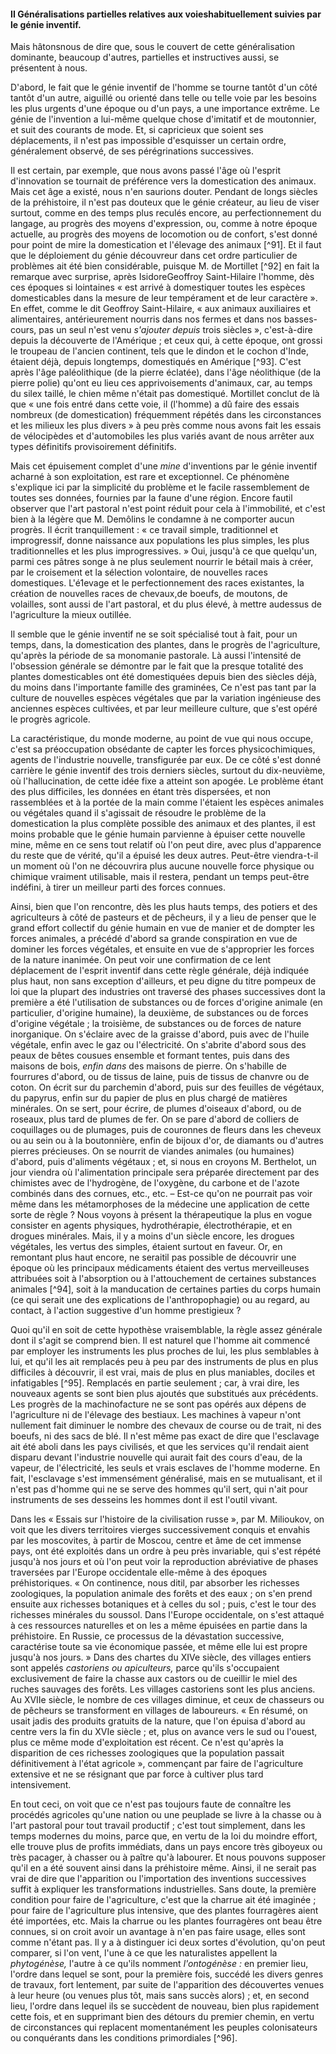 #### II Généralisations partielles relatives aux voieshabituellement suivies par le génie inventif.

Mais hâtonsnous de dire que, sous le couvert de cette généralisation dominante, beaucoup d'autres, partielles et instructives aussi, se présentent à nous.

D'abord, le fait que le génie inventif de l'homme se tourne tantôt d'un côté tantôt d'un autre, aiguillé ou orienté dans telle ou telle voie par les besoins les plus urgents d'une époque ou d'un pays, a une importance extrême. Le génie de l'invention a lui-même quelque chose d'imitatif et de moutonnier, et suit des courants de mode. Et, si capricieux que soient ses déplacements, il n'est pas impossible d'esquisser un certain ordre, généralement observé, de ses pérégrinations successives.

Il est certain, par exemple, que nous avons passé l'âge où l'esprit d'innovation se tournait de préférence vers la domestication des animaux. Mais cet âge a existé, nous n'en saurions douter. Pendant de longs siècles de la préhistoire, il n'est pas douteux que le génie créateur, au lieu de viser surtout, comme en des temps plus reculés encore, au perfectionnement du langage, au progrès des moyens d'expression, ou, comme à notre époque actuelle, au progrès des moyens de locomotion ou de confort, s'est donné pour point de mire la domestication et l'élevage des animaux [^91]. Et il faut que le déploiement du génie découvreur dans cet ordre particulier de problèmes ait été bien considérable, puisque M. de Mortillet [^92] en fait la remarque avec surprise, après IsidoreGeoffroy Saint-Hilaire l'homme, dès ces époques si lointaines « est arrivé à domestiquer toutes les espèces domesticables dans la mesure de leur tempérament et de leur caractère ». En effet, comme le dit Geoffroy Saint-Hilaire, « aux animaux auxiliaires et alimentaires, antérieurement nourris dans nos fermes et dans nos basses-cours, pas un seul n'est venu _s'ajouter depuis_ trois siècles », c'est-à-dire depuis la découverte de l'Amérique ; et ceux qui, à cette époque, ont grossi le troupeau de l'ancien continent, tels que le dindon et le cochon d'Inde, étaient déjà, depuis longtemps, domestiqués en Amérique [^93]. C'est après l'âge paléolithique (de la pierre éclatée), dans l'âge néolithique (de la pierre polie) qu'ont eu lieu ces apprivoisements d'animaux, car, au temps du silex taillé, le chien même n'était pas domestiqué. Mortillet conclut de là que « une fois entré dans cette voie, il (l'homme) a dû faire des essais nombreux (de domestication) fréquemment répétés dans les circonstances et les milieux les plus divers » à peu près comme nous avons fait les essais de vélocipèdes et d'automobiles les plus variés avant de nous arrêter aux types définitifs provisoirement définitifs.

Mais cet épuisement complet d'une _mine_ d'inventions par le génie inventif acharné à son exploitation, est rare et exceptionnel. Ce phénomène s'explique ici par la simplicité du problème et le facile rassemblement de toutes ses données, fournies par la faune d'une région. Encore fautil observer que l'art pastoral n'est point réduit pour cela à l'immobilité, et c'est bien à la légère que M. Demôlins le condamne à ne comporter aucun progrès. Il écrit tranquillement : « ce travail simple, traditionnel et improgressif, donne naissance aux populations les plus simples, les plus traditionnelles et les plus improgressives. » Oui, jusqu'à ce que quelqu'un, parmi ces pâtres songe à ne plus seulement nourrir le bétail mais à créer, par le croisement et la sélection volontaire, de nouvelles races domestiques. L'é1evage et le perfectionnement des races existantes, la création de nouvelles races de chevaux,de boeufs, de moutons, de volailles, sont aussi de l'art pastoral, et du plus élevé, à mettre audessus de l'agriculture la mieux outillée.

Il semble que le génie inventif ne se soit spécialisé tout à fait, pour un temps, dans, la domestication des plantes, dans le progrès de l'agriculture, qu'après la période de sa monomanie pastorale. Là aussi l'intensité de l'obsession générale se démontre par le fait que la presque totalité des plantes domesticables ont été domestiquées depuis bien des siècles déjà, du moins dans l'importante famille des graminées, Ce n'est pas tant par la culture de nouvelles espèces végétales que par la variation ingénieuse des anciennes espèces cultivées, et par leur meilleure culture, que s'est opéré le progrès agricole.

La caractéristique, du monde moderne, au point de vue qui nous occupe, c'est sa préoccupation obsédante de capter les forces physicochimiques, agents de l'industrie nouvelle, transfigurée par eux. De ce côté s'est donné carrière le génie inventif des trois derniers siècles, surtout du dix-neuvième, où l'hallucination, de cette idée fixe a atteint son apogée. Le problème étant des plus difficiles, les données en étant très dispersées, et non rassemblées et à la portée de la main comme l'étaient les espèces animales ou végétales quand il s'agissait de résoudre le problème de la domestication la plus complète possible des animaux et des plantes, il est moins probable que le génie humain parvienne à épuiser cette nouvelle mine, même en ce sens tout relatif où l'on peut dire, avec plus d'apparence du reste que de vérité, qu'il a épuisé les deux autres. Peut-être viendra-t-il un moment où l'on ne découvrira plus aucune nouvelle force physique ou chimique vraiment utilisable, mais il restera, pendant un temps peut-être indéfini, à tirer un meilleur parti des forces connues.

Ainsi, bien que l'on rencontre, dès les plus hauts temps, des potiers et des agriculteurs à côté de pasteurs et de pêcheurs, il y a lieu de penser que le grand effort collectif du génie humain en vue de manier et de dompter les forces animales, a précédé d'abord sa grande conspiration en vue de dominer les forces végétales, et ensuite en vue de s'approprier les forces de la nature inanimée. On peut voir une confirmation de ce lent déplacement de l'esprit inventif dans cette règle générale, déjà indiquée plus haut, non sans exception d'ailleurs, et peu digne du titre pompeux de loi que la plupart des industries ont traversé des phases successives dont la première a été l'utilisation de substances ou de forces d'origine animale (en particulier, d'origine humaine), la deuxième, de substances ou de forces d'origine végétale ; la troisième, de substances ou de forces de nature inorganique. On s'éclaire avec de la graisse d'abord, puis avec de l'huile végétale, enfin avec le gaz ou l'électricité. On s'abrite d'abord sous des peaux de bêtes cousues ensemble et formant tentes, puis dans des maisons de bois, _enfin dans_ des maisons de pierre. On s'habille de fourrures d'abord, ou de tissus de laine, puis de tissus de chanvre ou de coton. On écrit sur du parchemin d'abord, puis sur des feuilles de végétaux, du papyrus, enfin sur du papier de plus en plus chargé de matières minérales. On se sert, pour écrire, de plumes d'oiseaux d'abord, ou de roseaux, plus tard de plumes de fer. On se pare d'abord de colliers de coquillages ou de plumages, puis de couronnes de fleurs dans les cheveux ou au sein ou à la boutonnière, enfin de bijoux d'or, de diamants ou d'autres pierres précieuses. On se nourrit de viandes animales (ou humaines) d'abord, puis d'aliments végétaux ; et, si nous en croyons M. Berthelot, un jour viendra où l'alimentation principale sera préparée directement par des chimistes avec de l'hydrogène, de l'oxygène, du carbone et de l'azote combinés dans des cornues, etc., etc. – Est-ce qu'on ne pourrait pas voir même dans les métamorphoses de la médecine une application de cette sorte de règle ? Nous voyons à présent la thérapeutique la plus en vogue consister en agents physiques, hydrothérapie, électrothérapie, et en drogues minérales. Mais, il y a moins d'un siècle encore, les drogues végétales, les vertus des simples, étaient surtout en faveur. Or, en remontant plus haut encore, ne seraitil pas possible de découvrir une époque où les principaux médicaments étaient des vertus merveilleuses attribuées soit à l'absorption ou à l'attouchement de certaines substances animales [^94], soit à la manducation de certaines parties du corps humain (ce qui serait une des explications de l'anthropophagie) ou au regard, au contact, à l'action suggestive d'un homme prestigieux ?

Quoi qu'il en soit de cette hypothèse vraisemblable, la règle assez générale dont il s'agit se comprend bien. Il est naturel que l'homme ait commencé par employer les instruments les plus proches de lui, les plus semblables à lui, et qu'il les ait remplacés peu à peu par des instruments de plus en plus difficiles à découvrir, il est vrai, mais de plus en plus maniables, dociles et infatigables [^95]. Remplacés en partie seulement ; car, à vrai dire, les nouveaux agents se sont bien plus ajoutés que substitués aux précédents. Les progrès de la machinofacture ne se sont pas opérés aux dépens de l'agriculture ni de l'élevage des bestiaux. Les machines à vapeur n'ont nullement fait diminuer le nombre des chevaux de course ou de trait, ni des boeufs, ni des sacs de blé. Il n'est même pas exact de dire que l'esclavage ait été aboli dans les pays civilisés, et que les services qu'il rendait aient disparu devant l'industrie nouvelle qui aurait fait des cours d'eau, de la vapeur, de l'électricité, les seuls et vrais esclaves de l'homme moderne. En fait, l'esclavage s'est immensément généralisé, mais en se mutualisant, et il n'est pas d'homme qui ne se serve des hommes qu'il sert, qui n'ait pour instruments de ses desseins les hommes dont il est l'outil vivant.

Dans les « Essais sur l'histoire de la civilisation russe », par M. Milioukov, on voit que les divers territoires vierges successivement conquis et envahis par les moscovites, à partir de Moscou, centre et âme de cet immense pays, ont été exploités dans un ordre à peu près invariable, qui s'est répété jusqu'à nos jours et où l'on peut voir la reproduction abréviative de phases traversées par l'Europe occidentale elle-même à des époques préhistoriques. « On continence, nous ditil, par absorber les richesses zoologiques, la population animale des forêts et des eaux ; on s'en prend ensuite aux richesses botaniques et à celles du sol ; puis, c'est le tour des richesses minérales du soussol. Dans l'Europe occidentale, on s'est attaqué à ces ressources naturelles et on les a même épuisées en partie dans la préhistoire. En Russie, ce processus de la dévastation successive, caractérise toute sa vie économique passée, et même elle lui est propre jusqu'à nos jours. » Dans des chartes du XIVe siècle, des villages entiers sont appelés _castoriens ou apiculteurs,_ parce qu'ils s'occupaient exclusivement de faire la chasse aux castors ou de cueillir le miel des ruches sauvages des forêts. Les villages castoriens sont les plus anciens. Au XVIIe siècle, le nombre de ces villages diminue, et ceux de chasseurs ou de pêcheurs se transforment en villages de laboureurs. « En résumé, on usait jadis des produits gratuits de la nature, que l'on épuisa d'abord au centre vers la fin du XVIe siècle ; et, plus on avance vers le sud ou l'ouest, plus ce même mode d'exploitation est récent. Ce n'est qu'après la disparition de ces richesses zoologiques que la population passait définitivement à l'état agricole », commençant par faire de l'agriculture extensive et ne se résignant que par force à cultiver plus tard intensivement.

En tout ceci, on voit que ce n'est pas toujours faute de connaître les procédés agricoles qu'une nation ou une peuplade se livre à la chasse ou à l'art pastoral pour tout travail productif ; c'est tout simplement, dans les temps modernes du moins, parce que, en vertu de la loi du moindre effort, elle trouve plus de profits immédiats, dans un pays encore très giboyeux ou très pacager, à chasser ou à paître qu'à labourer. Et nous pouvons supposer qu'il en a été souvent ainsi dans la préhistoire même. Ainsi, il ne serait pas vrai de dire que l'apparition ou l'importation des inventions successives suffit à expliquer les transformations industrielles. Sans doute, la première condition pour faire de l'agriculture, c'est que la charrue ait été imaginée ; pour faire de l'agriculture plus intensive, que des plantes fourragères aient été importées, etc. Mais la charrue ou les plantes fourragères ont beau être connues, si on croit avoir un avantage à n'en pas faire usage, elles sont comme n'étant pas. Il y a à distinguer ici deux sortes d'évolution, qu'on peut comparer, si l'on vent, l'une à ce que les naturalistes appellent la _phytogénèse,_ l'autre à ce qu'ils nomment _l'ontogénèse :_ en premier lieu, l'ordre dans lequel se sont, pour la première fois, succédé les divers genres de travaux, fort lentement, par suite de l'apparition des découvertes venues à leur heure (ou venues plus tôt, mais sans succès alors) ; et, en second lieu, l'ordre dans lequel ils se succèdent de nouveau, bien plus rapidement cette fois, et en supprimant bien des détours du premier chemin, en vertu de circonstances qui replacent momentanément les peuples colonisateurs ou conquérants dans les conditions primordiales [^96].
